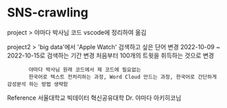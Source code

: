 # SNS-crawling

project > 야마다 박사님 코드 vscode에 정리하여 옮김

project2 > 'big data'에서 'Apple Watch' 검색하고 싶은 단어 변경
           2022-10-09 ~ 2022-10-15로 검색하는 기간 변경
           처음부터 100개의 트윗을 취득하는 것으로 변경
           
           야마다 박사님 원래 코드에서 제 코드에 필요없는  
           한국어로 텍스트 전처리하는 과정, Word Cloud 만드는 과정, 한국어로 간단하게 감성분석 하는 방법 생략함
           
           
           
           
Reference
서울대학교 빅데이터 혁신공유대학 Dr. 야마다 아키히코님
